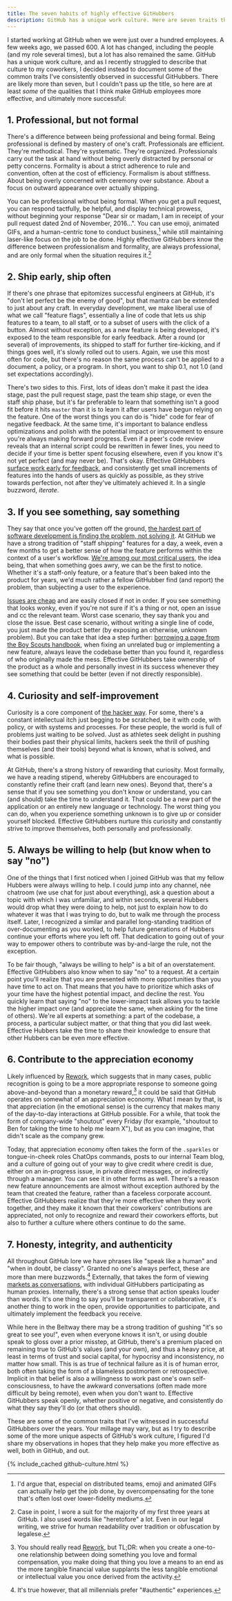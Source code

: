 ```yaml
---
title: The seven habits of highly effective GitHubbers
description: GitHub has a unique work culture. Here are seven traits that I've observed in successful GitHubbers over the years that I think make GitHubbers more effective. Specifically, [professional, but not formal](#1-professional-but-not-formal); [ship early, ship often](#2-ship-early-ship-often); [if you see something, say something](#3-if-you-see-something-say-something); [curiosity and self-improvement](#4-curiosity-and-self-improvement); [always be willing to help](#5-always-be-willing-to-help-but-know-when-to-say-no); [contribute to the appreciation economy](#6-contribute-to-the-appreciation-economy); and [honesty, integrity, and authenticity](#7-honesty-integrity-and-authenticity).
---
```


I started working at GitHub when we were just over a hundred employees. A few weeks ago, we passed 600. A lot has changed, including the people (and my role several times), but a lot has also remained the same. GitHub has a unique work culture, and as I recently struggled to describe that culture to my coworkers, I decided instead to document some of the common traits I've consistently observed in successful GitHubbers. There are likely more than seven, but I couldn't pass up the title, so here are at least *some* of the qualities that I think make GitHub employees more effective, and ultimately more successful:

## 1. Professional, but not formal

There's a difference between being professional and being formal. Being professional is defined by mastery of one's craft. Professionals are efficient. They're methodical. They're systematic. They're organized. Professionals carry out the task at hand without being overly distracted by personal or petty concerns. Formality is about a strict adherence to rule and convention, often at the cost of efficiency. Formalism is about stiffness. About being overly concerned with ceremony over substance. About a focus on outward appearance over actually shipping.

You can be professional without being formal. When you get a pull request, you can respond tactfully, be helpful, and display technical prowess, without beginning your response "Dear sir or madam, I am in receipt of your pull request dated 2nd of November, 2016…". You can use emoji, animated GIFs, and a human-centric tone to conduct business,[^1] while still maintaining laser-like focus on the job to be done. Highly effective GitHubbers know the difference between professionalism and formality, are always professional, and are only formal when the situation requires it.[^2]

## 2. Ship early, ship often

If there's one phrase that epitomizes successful engineers at GitHub, it's "don't let perfect be the enemy of good", but that mantra can be extended to just about any craft. In everyday development, we make liberal use of what we call "feature flags", essentially a line of code that lets us ship features to a team, to all staff, or to a subset of users with the click of a button. Almost without exception, as a new feature is being developed, it's exposed to the team responsible for early feedback. After a round (or several) of improvements, its shipped to staff for further tire-kicking, and if things goes well, it's slowly rolled out to users. Again, we use this most often for code, but there's no reason the same process can't be applied to a document, a policy, or a program. In short, you want to ship 0.1, not 1.0 (and set expectations accordingly).

There's two sides to this. First, lots of ideas don't make it past the idea stage, past the pull request stage, past the team ship stage, or even the staff ship phase, but it's far preferable to learn that something isn't a good fit before it hits `master` than it is to learn it after users have begun relying on the feature. One of the worst things you can do is "hide" code for fear of negative feedback. At the same time, it's important to balance endless optimizations and polish with the potential impact or improvement to ensure you're always making forward progress. Even if a peer's code review reveals that an internal script could be rewritten in fewer lines, you need to decide if your time is better spent focusing elsewhere, even if you know it's not yet perfect (and may never be). That's okay. Effective GitHubbers [surface work early for feedback](https://ben.balter.com/2014/11/06/rules-of-communicating-at-github/#surface-work-early-for-feedback), and consistently get small increments of features into the hands of users as quickly as possible, as they strive towards perfection, not after they've ultimately achieved it. In a single buzzword, *iterate*.

## 3. If you see something, say something

They say that once you've gotten off the ground, [the hardest part of software development is finding the problem, not solving it](https://en.wikipedia.org/wiki/Linus%27s_Law). At GitHub we have a strong tradition of "staff shipping" features for a day, a week, even a few months to get a better sense of how the feature performs within the context of a user's workflow. [We're among our most critical users](https://ben.balter.com/2016/08/22/ten-ways-to-make-a-product-great/#drink-your-own-champagne), the idea being, that when something goes awry, we can be the first to notice. Whether it's a staff-only feature, or a feature that's been baked into the product for years, we'd much rather a fellow GitHubber find (and report) the problem, than subjecting a user to the experience.

[Issues are cheap](https://ben.balter.com/2014/11/06/rules-of-communicating-at-github/#nobody-gets-fired-for-delbuying-ibmdel-opening-an-issue) and are easily closed if not in order. If you see something that looks wonky, even if you're not sure if it's a thing or not, open an issue and cc the relevant team. Worst case scenario, they say thank you and close the issue. Best case scenario, without writing a single line of code, you just made the product better (by exposing an otherwise, unknown problem). But you can take that idea a step further: [borrowing a page from the Boy Scouts handbook](http://programmer.97things.oreilly.com/wiki/index.php/The_Boy_Scout_Rule), when fixing an unrelated bug or implementing a new feature, always leave the codebase better than you found it, regardless of who originally made the mess. Effective GitHubbers take ownership of the product as a whole and personally invest in its success whenever they see something that could be better (even if not directly responsible).

## 4. Curiosity and self-improvement

Curiosity is a core component of [the hacker way](https://ben.balter.com/2013/02/04/what-is-a-hacker/#the-hacker-way). For some, there's a constant intellectual itch just begging to be scratched, be it with code, with policy, or with systems and processes. For these people, the world is full of problems just waiting to be solved. Just as athletes seek delight in pushing their bodies past their physical limits, hackers seek the thrill of pushing themselves (and their tools) beyond what is known, what is solved, and what is possible.

At GitHub, there's a strong history of rewarding that curiosity. Most formally, we have a reading stipend, whereby GitHubbers are encouraged to constantly refine their craft (and learn new ones). Beyond that, there's a sense that if you see something you don't know or understand, you can (and should) take the time to understand it. That could be a new part of the application or an entirely new language or technology. The worst thing you can do, when you experience something unknown is to give up or consider yourself blocked. Effective GitHubbers nurture this curiosity and constantly strive to improve themselves, both personally and professionally.

## 5. Always be willing to help (but know when to say "no")

One of the things that I first noticed when I joined GitHub was that my fellow Hubbers were always willing to help. I could jump into any channel, née chatroom (we use chat for just about everything), ask a question about a topic with which I was unfamiliar, and within seconds, several Hubbers would drop what they were doing to help, not just to explain how to do whatever it was that I was trying to do, but to walk me through the process itself. Later, I recognized a similar and parallel long-standing tradition of over-documenting as you worked, to help future generations of Hubbers continue your efforts where you left off. That dedication to going out of your way to empower others to contribute was by-and-large the rule, not the exception.

To be fair though, "always be willing to help" is a bit of an overstatement. Effective GitHubbers also know when to say "no" to a request. At a certain point you'll realize that you are presented with more opportunities than you have time to act on. That means that you have to prioritize which asks of your time have the highest potential impact, and decline the rest. You quickly learn that saying "no" to the lower-impact task allows you to tackle the higher impact one (and appreciate the same, when asking for the time of others). We're all experts at something: a part of the codebase, a process, a particular subject matter, or that thing that you did last week. Effective Hubbers take the time to share their knowledge to ensure that other Hubbers can be even more effective.

## 6. Contribute to the appreciation economy

Likely influenced by [Rework](https://www.amazon.com/dp/B002MUAJ2A/?tag=benbalter07-20), which suggests that in many cases, public recognition is going to be a more appropriate response to someone going above-and-beyond than a monetary reward,[^3] it could be said that GitHub operates on somewhat of an appreciation economy. What I mean by that, is that appreciation (in the emotional sense) is the currency that makes many of the day-to-day interactions at GitHub possible. For a while, that took the form of company-wide "shoutout" every Friday (for example, "shoutout to Ben for taking the time to help me learn X"), but as you can imagine, that didn't scale as the company grew.

Today, that appreciation economy often takes the form of the `.sparkles` or tongue-in-cheek roles ChatOps commands, posts to our internal Team blog, and a culture of going out of your way to give credit where credit is due, either on an in-progress issue, in private direct messages, or indirectly through a manager. You can see it in other forms as well. There's a reason new feature announcements are almost without exception authored by the team that created the feature, rather than a faceless corporate account. Effective GitHubbers realize that they're more effective when they work together, and they make it known that their coworkers' contributions are appreciated, not only to recognize and reward their coworkers efforts, but also to further a culture where others continue to do the same.

## 7. Honesty, integrity, and authenticity

All throughout GitHub lore we have phrases like "speak like a human" and "when in doubt, be classy". Granted no one's always perfect, these are more than mere buzzwords.[^4] Externally, that takes the form of viewing [markets as conversations](http://www.cluetrain.com/book/markets.html), with individual GitHubbers participating as human proxies. Internally, there's a strong sense that action speaks louder than words. It's one thing to say you'll be transparent or collaborative, it's another thing to work in the open, provide opportunities to participate, and ultimately implement the feedback you receive.

While here in the Beltway there may be a strong tradition of gushing "it's so great to see you!", even when everyone knows it isn't, or using double speak to gloss over a prior misstep, at GitHub, there's a premium placed on remaining true to GitHub's values (and your own), and thus a heavy price, at least in terms of trust and social capital, for hypocrisy and inconsistency, no matter how small. This is as true of technical failure as it is of human error, both often taking the form of a blameless postmortem or retrospective. Implicit in that belief is also a willingness to work past one's own self-consciousness, to have the awkward conversations (often made more difficult by being remote), even when you don't want to. Effective GitHubbers speak openly, whether positive or negative, and consistently do what they say they'll do (or that others should).

These are some of the common traits that I've witnessed in successful GitHubbers over the years. Your millage may vary, but as I try to describe some of the more unique aspects of GitHub's work culture, I figured I'd share my observations in hopes that they help make you more effective as well, both in GitHub, and out.

{% include_cached github-culture.html %}

[^2]: Case in point, I wore a suit for the majority of my first three years at GitHub. I also used words like "heretofore" a lot. Even in our legal writing, we strive for human readability over tradition or obfuscation by legalese.

[^3]: You should really read [Rework](https://www.amazon.com/dp/B002MUAJ2A/?tag=benbalter07-20), but TL;DR: when you create a one-to-one relationship between doing something you love and formal compensation, you make doing that thing you love a means to an end as the more tangible financial value supplants the less tangible emotional or intellectual value you once derived from the activity.

[^1]: I'd argue that, especial on distributed teams, emoji and animated GIFs can actually help get the job done, by overcompensating for the tone that's often lost over lower-fidelity mediums.

[^4]: It's true however, that all millennials prefer "#authentic" experiences.
